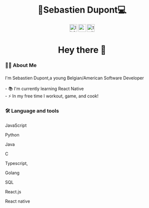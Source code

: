 <h1 align="center">🍺Sebastien Dupont💻</h1>


<div align="center">
  <a href="https://linkedin.com/in/sebastien-dupont-15b53826a/" target="_blank"><img src="https://img.shields.io/static/v1?message=LinkedIn&logo=linkedin&label=&color=0077B5&logoColor=white&labelColor=&style=for-the-badge" height="25" alt="linkedin logo"  /></a>
  <a href="https://www.youtube.com/channel/UCPdiIqboPWgmxHFKE3PoUrA" target="_blank"><img src="https://img.shields.io/static/v1?message=Youtube&logo=youtube&label=&color=FF0000&logoColor=white&labelColor=&style=for-the-badge" height="25" alt="youtube logo"  /></a>
  <a href="https://twitter.com/sebadupont_" target="_blank"><img src="https://img.shields.io/static/v1?message=Twitter&logo=twitter&label=&color=1DA1F2&logoColor=white&labelColor=&style=for-the-badge" height="25" alt="twitter logo"  /></a>
</div>

###

<h1 align="center">Hey there 👋</h1>

###

<h3 align="left">👩‍💻  About Me</h3>

###

<p align="left">I'm Sebastien Dupont,a young Belgian/American Software Developer<br><br>- 📚 I'm currently learning React Native<br>- ⚡ In my free time I workout, game, and cook!</p>

###

<h3 align="left">🛠 Language and tools</h3>

###

<div align="left">
  <p>JavaScript</p>  
  <p>Python</p>
  <p>Java</p>
  <p>C</p>
  <p>Typescript,</p>
  <p>Golang</p>
  <p>SQL</p>
  <p>React.js</p>
  <p>React native</p>
</div>

###
